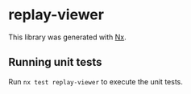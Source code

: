 # replay-viewer

This library was generated with [Nx](https://nx.dev).

## Running unit tests

Run `nx test replay-viewer` to execute the unit tests.
